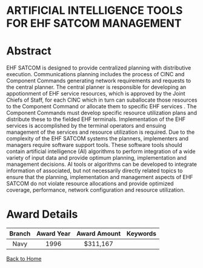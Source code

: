 
ARTIFICIAL INTELLIGENCE TOOLS FOR EHF SATCOM MANAGEMENT
=======================================================

# Abstract


EHF SATCOM is designed to provide centralized planning with distributive execution. Communications planning includes the process of CINC and Component Commands generating network requirements and requests to the central planner. The central planner is responsible for developing an appotionment of EHF service resources, which is approved by the Joint Chiefs of Staff, for each CINC which in turn can suballocate those resources to the Component Command or allocate them to specific EHF services . The Component Commands must develop specific resource utilization plans and distribute these to the fielded EHF terminals. Implementation of the EHF services is accomplished by the terminal operators and ensuing management of the services and resource utilization is required. Due to the complexity of the EHF SATCOM systems the planners, implementers and managers require software support tools. These software tools should contain artificial intelligence (AI) algorithms to perform integration of a wide variety of input data and provide optimum planning, implementation and management decisions. AI tools or algorithms can be developed to integrate information of associated, but not necessarily directly related topics to ensure that the planning, implementation and management aspects of EHF SATCOM do not violate resource allocations and provide optimized coverage, performance, network configuration and resource utilization.  

# Award Details

|Branch|Award Year|Award Amount|Keywords|
| :---: | :---: | :---: | :---: |
|Navy|1996|$311,167||
  
  


[Back to Home](https://github.com/chrischow/dod_sbir_awards/CC/#668)